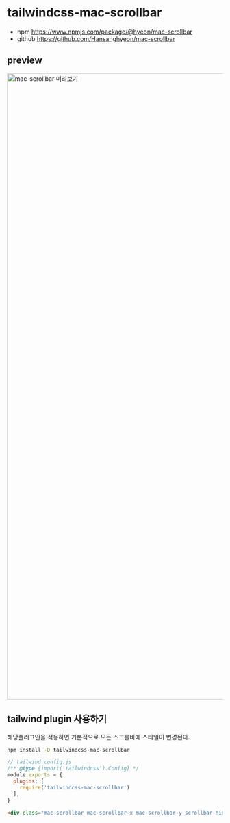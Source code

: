 # tailwindcss-mac-scrollbar

- npm https://www.npmjs.com/package/@hyeon/mac-scrollbar
- github https://github.com/Hansanghyeon/mac-scrollbar

## preview

<a href="https://hansanghyeon.github.io/tailwindcss-mac-scrollbar/">
<img width="1462" alt="mac-scrollbar 미리보기" src="https://user-images.githubusercontent.com/42893446/234755906-5f5101b9-2fec-4738-ada8-c92aeea657db.png"></a>

## tailwind plugin 사용하기

해당플러그인을 적용하면 기본적으로 모든 스크롤바에 스타일이 변경된다.

```bash
npm install -D tailwindcss-mac-scrollbar
```

```js
// tailwind.config.js
/** @type {import('tailwindcss').Config} */
module.exports = {
  plugins: [
    require('tailwindcss-mac-scrollbar')
  ],
}
```

```html
<div class="mac-scrollbar mac-scrollbar-x mac-scrollbar-y scrollbar-hidden">test</div>
```

<!--
## 제작하면서 참고

- https://dev.to/vborodulin/custom-ios-style-css-scroll-bar-with-side-paddings-18ke
- https://codepen.io/kqlambert/pen/DQKxNX
 -->
